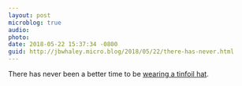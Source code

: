 ```yaml
---
layout: post
microblog: true
audio: 
photo: 
date: 2018-05-22 15:37:34 -0800
guid: http://jbwhaley.micro.blog/2018/05/22/there-has-never.html
---
```

There has never been a better time to be [wearing a tinfoil hat](https://arstechnica.com/tech-policy/2018/05/police-use-of-amazons-face-recognition-service-draws-privacy-warnings/).
